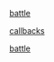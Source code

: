 [battle](docs/PythonAPI/battle.md)

[callbacks](docs/PythonAPI/callbacks.md)



[battle](docs/PythonAPI/battle.md)

